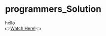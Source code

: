 # programmers_Solution

<div>hello</div>
👉<a href="https://nhk9710.github.io/programmers_Solution/">Watch Here!</a>👈
